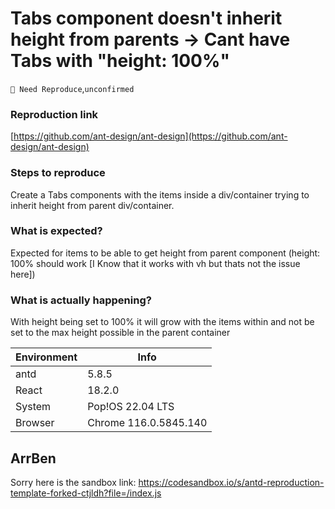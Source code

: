 # Tabs component doesn't inherit height from parents -> Cant have Tabs with "height: 100%"

`🤔 Need Reproduce`,`unconfirmed`

### Reproduction link

[https://github.com/ant-design/ant-design](https://github.com/ant-design/ant-design)

### Steps to reproduce

Create a Tabs components with the items inside a div/container trying to inherit height from parent div/container.

### What is expected?

Expected for items to be able to get height from parent component (height: 100% should work [I Know that it works with vh but thats not the issue here])

### What is actually happening?

With height being set to 100% it will grow with the items within and not be set to the max height possible in the parent container

| Environment | Info                  |
| ----------- | --------------------- |
| antd        | 5.8.5                 |
| React       | 18.2.0                |
| System      | Pop!OS 22.04 LTS      |
| Browser     | Chrome 116.0.5845.140 |

<!-- generated by ant-design-issue-helper. DO NOT REMOVE -->

## ArrBen

Sorry here is the sandbox link:
https://codesandbox.io/s/antd-reproduction-template-forked-ctjldh?file=/index.js

